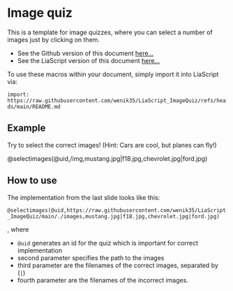 <!--
author:   Niklas Werner
email:    niwer0305@gmx.de
version:  0.1
language: de
narrator: US English Female


@selectimages
<head>
    <style>
        .choice-selected {
            padding: 10px;
            border-radius: 4px;
            border: 1px solid rgb(var(--color-highlight));
            user-select: none;
        }
    </style>
</head>

<div style="width: 100%; padding: 20px; border: 1px solid rgb(var(--color-highlight)); border-radius: 8px;">
    <div class="choices-container" style="display: flex; flex-direction: column; gap: 10px;" id="quiz-@0">
    </div>
    <div class="feedback" style="margin-top: 20px; font-size:2em; font-weight: bold; text-align: center;">🤔</div>
</div>


<script>
void setTimeout(() => {
    (function(){
        const quizId = '@0';
        const container = document.querySelector(`#quiz-${quizId}`);

        const feedback = container.nextElementSibling;

        const pathToImages = '@1';
        const correctAnswers = '@2'.split('|');
        const wrongAnswers = '@3'.split('|');
        const allAnswers = [...correctAnswers, ...wrongAnswers];

        //shuffle array
        for (var i = allAnswers.length - 1; i > 0; i--) {
            var j = Math.floor(Math.random() * (i + 1));
            var temp = allAnswers[i];
            allAnswers[i] = allAnswers[j];
            allAnswers[j] = temp;
        }

        allAnswers.forEach(answer => {
            const img = document.createElement('img');
            img.src = pathToImages + "/" + answer;
            img.style.width = '40%';
            img.style.height = 'auto';
            img.style.borderRadius = '4px';
            img.style.margin = '0 auto';
            img.style.userSelect = 'none';

            img.addEventListener('click', () => {
                //mark choices
                if (img.classList.contains('choice-selected')) {
                    img.style.border = 'none';
                    img.classList.remove('choice-selected');
                } else {
                    img.style.border = '2px solid rgb(var(--color-highlight))';
                    img.classList.add('choice-selected');
                }

                const choices = Array
                                    .from(container.querySelectorAll('.choice-selected'))
                                    .map(el => el.src.split("/").pop());  

                const isCorrect = choices.length === correctAnswers.length && 
                                choices.every((answer) => correctAnswers.includes(answer));
                
                if (isCorrect) {
                    feedback.textContent = "✅";
                } else {
                    feedback.textContent = "❌";
                }
            });

            container.appendChild(img);
        });
        
    })();
}, 100);
</script>
@end
-->

# Image quiz

This is a template for image quizzes, where you can select a number of images just by clicking on them.

* See the Github version of this document [here...](https://github.com/wenik35/LiaScript_ImageQuiz/)
* See the LiaScript version of this document [here...](https://liascript.github.io/course/?https://raw.githubusercontent.com/wenik35/LiaScript_ImageQuiz/refs/heads/main/README.md)

To use these macros within your document, simply import it into LiaScript via:

`import: https://raw.githubusercontent.com/wenik35/LiaScript_ImageQuiz/refs/heads/main/README.md`

## Example

Try to select the correct images!
(Hint: Cars are cool, but planes can fly!)

@selectimages(@uid,/img,mustang.jpg|f18.jpg,chevrolet.jpg|ford.jpg)

## How to use

The implementation from the last slide looks like this:

`@selectimages(@uid,https://raw.githubusercontent.com/wenik35/LiaScript_ImageQuiz/main/./images,mustang.jpg|f18.jpg,chevrolet.jpg|ford.jpg)`

, where

* `@uid` generates an id for the quiz which is important for correct implementation
* second parameter specifies the path to the images
* third parameter are the filenames of the correct images, separated by (`|`)
* fourth parameter are the filenames of the incorrect images.